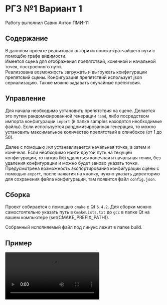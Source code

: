# РГЗ №1 Вариант 1

Работу выполнил Савин Антон ПМИ-11

## Содержание

В даннном проекте реализован алгоритм поиска кратчайшего пути с помощбю графа видимости.  
Имеется сцена для отображения препятствий, конечной и начальной точек, построенного пути.  
Реализована возможность загружать и выгружать конфигурации препятсвий сцены. Конфигурация 
препятствий использует json сериализацию. Также можно задавать случайные препятсвия. 

## Управление

Для начала необходимо установить препятствия на сцене. Делается это путем рандомизированной генерации `rand`, 
либо посредством импорта конфигурации `import` (в папке samples находятся необходимые файлы). Если используется 
рандомизированная генерация, то можно установить максимальное количество препятствий в спинбоксе (от 1 до 50).  

Далее с помощью `ЛКМ` устанавливается начальная точка, а затем и конечная. Если необходимо найти другой путь
на текущей конфигурации,
то нажав `ПКМ` удаляться конечная и начальная точки, без удаления конфигурации и можно будет заново указать точки. 
Предусмотрена возможность экспортирования конфигурации сцены с помощью `export`, после нажатия на кнопку, нужно 
указать директорию для сохранения файла конфигурации, там появится файл `config.json`. 

## Сборка

Проект собирается с помощью `cmake` с Qt `6.4.2`. Для сборки можно самостоятельно указать путь в `CmakeLists.txt`
до `gcc` в папке Qt
на вашем компьютере (set(CMAKE_PREFIX_PATH)).

Собранный исполняемый файл под линукс лежит в папке build.

## Пример

![](/home/asavin/Desktop/University/MPIAA/RGZ-savin/images/example.webm)




